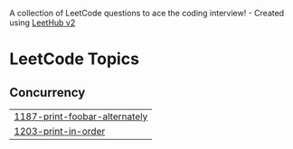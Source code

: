 A collection of LeetCode questions to ace the coding interview! - Created using [LeetHub v2](https://github.com/arunbhardwaj/LeetHub-2.0)
<!---LeetCode Topics Start-->
# LeetCode Topics
## Concurrency
|  |
| ------- |
| [1187-print-foobar-alternately](https://github.com/kasalaashif/LeetCodeMultiThreading/tree/master/1187-print-foobar-alternately) |
| [1203-print-in-order](https://github.com/kasalaashif/LeetCodeMultiThreading/tree/master/1203-print-in-order) |
<!---LeetCode Topics End-->